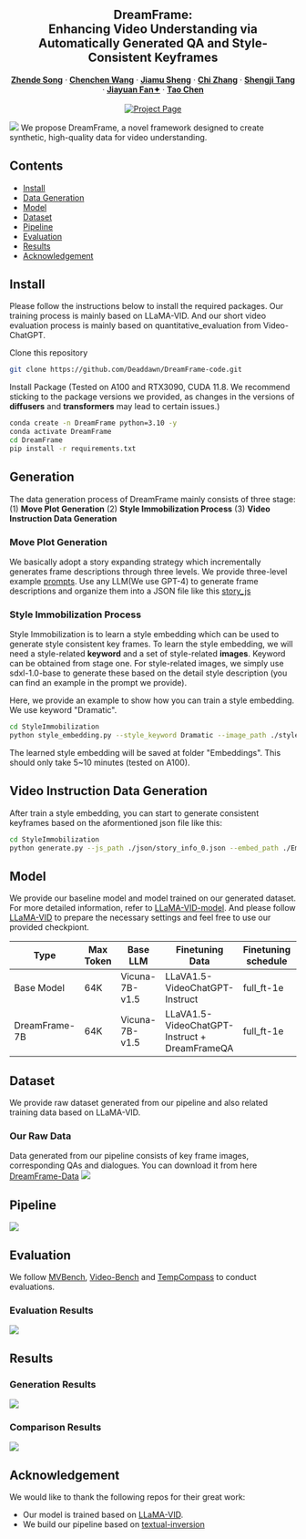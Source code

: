 

<p align="center">

  <h2 align="center">DreamFrame: <br> Enhancing Video Understanding via
Automatically Generated QA and Style-Consistent Keyframes</h2>
  <p align="center">
    <a href="https://github.com/Deaddawn"><strong>Zhende Song</strong></a>
    ·
    <a href="https://github.com/doctorlightt"><strong>Chenchen Wang</strong></a>
    ·  
    <a href="https://github.com/sjmFDU"><strong>Jiamu Sheng</strong></a>
    ·
    <a href="https://icoz69.github.io/"><strong>Chi Zhang</strong></a>
    ·
    <a href="https://scholar.google.com/citations?user=K7drMDgAAAAJ&hl=en"><strong>Shengji Tang</strong></a>
    ·
    <a href="https://scholar.google.com/citations?hl=zh-CN&user=gsLd2ccAAAAJ"><strong>Jiayuan Fan✦</strong></a>
    ·
    <a href="https://eetchen.github.io/"><strong>Tao Chen</strong></a>
    <!-- <br>
    (✦ Corresponding Author )
    <br>
    From Fudan University and Tencent PCG -->
    <br>
    </br>
        <!-- <a href="https://arxiv.org/abs/2403.01422">
        <img src='https://img.shields.io/badge/arxiv-MovieLLM-b31b1b.svg' alt='Paper PDF'></a> -->
        <a href="https://deaddawn.github.io/DreamFrame/">
        <img src='https://img.shields.io/badge/Project-Website-green' alt='Project Page'></a>
  </p>
</p>




<image src="docs/fig1.png" />
We propose DreamFrame, a novel framework designed to create synthetic, high-quality data for video understanding.


<!-- ## Changelog
- __[2024.03.03]__: Release inference code, evaluation code and model weights.
- __[2024.03.13]__: Release raw data, check it out [here](https://huggingface.co/datasets/sfsdfsafsddsfsdafsa/MovieLLM-raw-data/tree/main)
- __[2024.07.02]__: All generation code will be released after the work is accepted. -->


## Contents
- [Install](#install)
- [Data Generation](#​generation)
- [Model](#model)
- [Dataset](#dataset)
- [Pipeline](#pipeline)
- [Evaluation](#evaluation)
- [Results](#results)
- [Acknowledgement](#acknowledgement)


## Install
Please follow the instructions below to install the required packages. Our training process is mainly based on LLaMA-VID. And our short video evaluation process is mainly based on quantitative_evaluation from Video-ChatGPT.

Clone this repository
```bash
git clone https://github.com/Deaddawn/DreamFrame-code.git
```

Install Package (Tested on A100 and RTX3090, CUDA 11.8. We recommend sticking to the package versions we provided, as changes in the versions of __diffusers__ and __transformers__ may lead to certain issues.)
```bash
conda create -n DreamFrame python=3.10 -y
conda activate DreamFrame
cd DreamFrame
pip install -r requirements.txt
```

## ​Generation
The data generation process of DreamFrame mainly consists of three stage: (1) __Move Plot Generation__ (2) __Style Immobilization Process__ (3) __Video Instruction Data Generation__

### Move Plot Generation
We basically adopt a story expanding strategy which incrementally generates frame descriptions through three levels. We provide three-level example [prompts](https://github.com/Deaddawn/DreamFrame-code/tree/main/prompt). Use any LLM(We use GPT-4) to generate frame descriptions and organize them into a JSON file like this [story_js](https://github.com/Deaddawn/DreamFrame-code/blob/main/json/story_info_0.json)


### Style Immobilization Process
Style Immobilization is to learn a style embedding which can be used to generate style consistent key frames. To learn the style embedding, we will need a style-related __keyword__ and a set of style-related __images__. Keyword can be obtained from stage one. For style-related images, we simply use sdxl-1.0-base to generate these based on the detail style description (you can find an example in the prompt we provide).

Here, we provide an example to show how you can train a style embedding. We use keyword "Dramatic".

```bash
cd StyleImmobilization
python style_embedding.py --style_keyword Dramatic --image_path ./style
```
The learned style embedding will be saved at folder "Embeddings". This should only take 5~10 minutes (tested on A100). 

## Video Instruction Data Generation
After train a style embedding, you can start to generate consistent keyframes based on the aformentioned json file like this:
```bash
cd StyleImmobilization
python generate.py --js_path ./json/story_info_0.json --embed_path ./Embeddings/story_0_Dramatic.pt --keyword Dramatic --save_path ./save_path
```


## Model
We provide our baseline model and model trained on our generated dataset. For more detailed information, refer to [LLaMA-VID-model](https://github.com/dvlab-research/LLaMA-VID#model). And please follow [LLaMA-VID](https://github.com/dvlab-research/LLaMA-VID) to prepare the necessary settings and feel free to use our provided checkpiont.

| Type | Max Token | Base LLM | Finetuning Data | Finetuning schedule | Download |
|----------|----------|----------|---------------|--------------------|------------------|
|Base Model|64K | Vicuna-7B-v1.5 | LLaVA1.5-VideoChatGPT-Instruct | full_ft-1e | [ckpt]() |
|DreamFrame-7B|64K | Vicuna-7B-v1.5 | LLaVA1.5-VideoChatGPT-Instruct + DreamFrameQA | full_ft-1e | [ckpt]() |




## Dataset
We provide raw dataset generated from our pipeline and also related training data based on LLaMA-VID.

### Our Raw Data
Data generated from our pipeline consists of key frame images, corresponding QAs and dialogues. You can download it from here [DreamFrame-Data]()
<image src="docs/tuning_data_distribution.png" />







## Pipeline
<image src="docs/PIPELINE.png" />






## Evaluation
We follow [MVBench](https://github.com/OpenGVLab/Ask-Anything/tree/main/video_chat2), [Video-Bench](https://github.com/PKU-YuanGroup/Video-Bench) and [TempCompass](https://github.com/llyx97/TempCompass) to conduct evaluations.
### Evaluation Results
<image src="docs/res.png" />



## Results
### Generation Results
<image src="docs/res1.png" />

### Comparison Results
<image src="docs/res2.png" />





## Acknowledgement
We would like to thank the following repos for their great work:

- Our model is trained based on [LLaMA-VID](https://github.com/dvlab-research/LLaMA-VID/).
- We build our pipeline based on [textual-inversion](https://github.com/oss-roettger/XL-Textual-Inversion)

